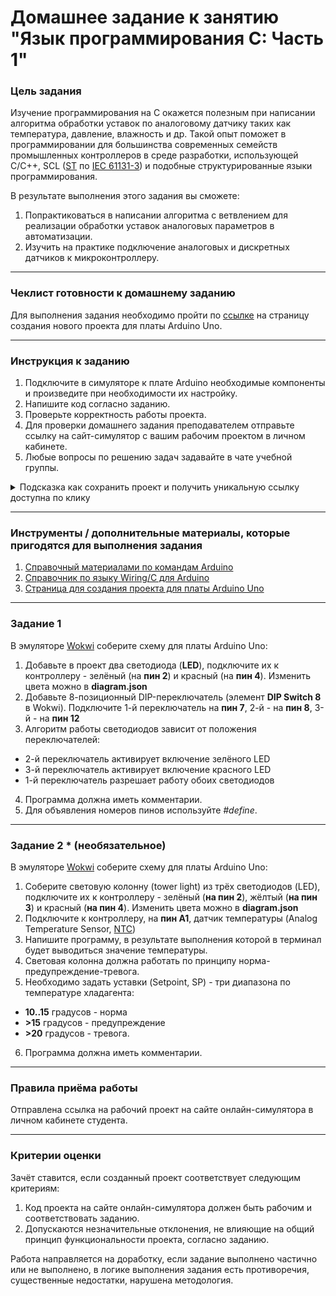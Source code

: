 # Домашнее задание к занятию "Язык программирования С: Часть 1"

### Цель задания

Изучение программирования на C окажется полезным при написании алгоритма обработки уставок по аналоговому датчику таких как температура, давление, влажность и др. Такой опыт поможет в программировании для большинства современных семейств промышленных контроллеров в среде разработки, использующей C/C++, SCL ([ST](https://ru.wikipedia.org/wiki/Structured_Text) по [IEC 61131-3](https://ru.wikipedia.org/wiki/IEC_61131-3)) и подобные структурированные языки программирования.

В результате выполнения этого задания вы сможете:
1. Попрактиковаться в написании алгоритма с ветвлением для реализации обработки уставок аналоговых параметров в автоматизации.
2. Изучить на практике подключение аналоговых и дискретных датчиков к микроконтроллеру.

------

### Чеклист готовности к домашнему заданию

Для выполнения задания необходимо пройти по [ссылке](https://wokwi.com/projects/new/arduino-uno) на страницу создания нового проекта для платы Arduino Uno.

------

### Инструкция к заданию

1. Подключите в симуляторе к плате Arduino необходимые компоненты и произведите при необходимости их настройку.
2. Напишите код согласно заданию.
3. Проверьте корректность работы проекта.
4. Для проверки домашнего задания преподавателем отправьте ссылку на сайт-симулятор с вашим рабочим проектом в личном кабинете.
5. Любые вопросы по решению задач задавайте в чате учебной группы.

<details>
  <summary> Подсказка как сохранить проект и получить уникальную ссылку доступна по клику</summary>

1. Нажмите «Save a copy» (выпадающий список рядом с кнопкой «Save» с дискетой)
2. В результате этого ваш проект будет сохранен как новый, а в адресной строке браузера будет строка вида https://wokwi.com/projects/335536327066911316 (пример)
3. Важно, чтобы адресная строка имела адрес, оканчивающийся множеством цифр
4. Теперь сохранение изменений в текущем проекте можно производить просто нажатием на кнопку «Save» (сохраненить текуий проект, как новый, можно только через «Save a copy»)
5. Перед отправкой ссылки на проект в качестве ответа на домашнее задание не забудьте проверить работоспособность ссылки, открыв её в новом окне браузера

  ---
  
</details>


------

### Инструменты / дополнительные материалы, которые пригодятся для выполнения задания

1. [Справочный материалами по командам Arduino](https://alexgyver.ru/lessons/arduino-reference/)
2. [Справочник по языку Wiring/С для Arduino](https://www.arduino.cc/reference/en)
3. [Страница для создания проекта для платы Arduino Uno](https://wokwi.com/projects/new/arduino-uno)

------

### Задание 1

В эмуляторе [Wokwi](https://wokwi.com) соберите схему для платы Arduino Uno:
1. Добавьте в проект два светодиода (**LED**), подключите их к контроллеру - зелёный (на **пин 2**) и красный (на **пин 4**). Изменить цвета можно в **diagram.json**
2. Добавьте 8-позиционный DIP-переключатель (элемент **DIP Switch 8** в Wokwi). Подключите 1-й переключатель на **пин 7**, 2-й - на **пин 8**, 3-й - на **пин 12**
3. Алгоритм работы светодиодов зависит от положения переключателей: 
- 2-й переключатель активирует включение зелёного LED
- 3-й переключатель активирует включение красного LED
- 1-й переключатель разрешает работу обоих светодиодов
4. Программа должна иметь комментарии.
5. Для объявления номеров пинов используйте *#define*.

------

### Задание 2 * (необязательное)

В эмуляторе [Wokwi](https://wokwi.com) соберите схему для платы Arduino Uno:
1. Соберите световую колонну (tower light) из трёх светодиодов (LED), подключите их к контроллеру - зелёный (**на пин 2**), жёлтый (**на пин 3**) и красный (**на пин 4**). Изменить цвета можно в **diagram.json**
2. Подключите к контроллеру, на **пин A1**, датчик температуры (Analog Temperature Sensor, [NTC](https://ru.wikipedia.org/wiki/%D0%A2%D0%B5%D1%80%D0%BC%D0%BE%D1%80%D0%B5%D0%B7%D0%B8%D1%81%D1%82%D0%BE%D1%80))
3. Напишите программу, в результате выполнения которой в терминал будет выводиться значение температуры.
4. Световая колонна должна работать по принципу норма-предупреждение-тревога.
5. Необходимо задать уставки (Setpoint, SP) - три диапазона по температуре хладагента:
- **10..15** градусов - норма
- **>15** градусов - предупреждение
- **>20** градусов - тревога.
6. Программа должна иметь комментарии.

------

### Правила приёма работы

Отправлена ссылка на рабочий проект на сайте онлайн-симулятора в личном кабинете студента.

------

### Критерии оценки

Зачёт ставится, если созданный проект соответствует следующим критериям:

1. Код проекта на сайте онлайн-симулятора должен быть рабочим и соответствовать заданию.
2. Допускаются незначительные отклонения, не влияющие на общий принцип функциональности проекта, согласно заданию.

Работа направляется на доработку, если задание выполнено частично или не выполнено, в логике выполнения задания есть противоречия, существенные недостатки, нарушена методология.
